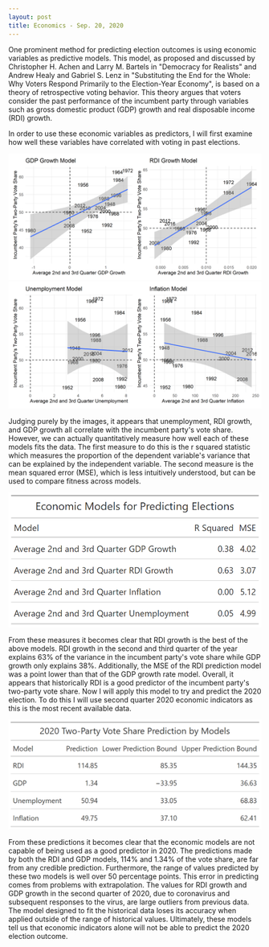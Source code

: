 ```yaml
---
layout: post
title: Economics - Sep. 20, 2020
---
```


One prominent method for predicting election outcomes is using economic
variables as predictive models. This model, as proposed and discussed by
Christopher H. Achen and Larry M. Bartels in "Democracy for Realists" and Andrew
Healy and Gabriel S. Lenz in "Substituting the End for the Whole: Why Voters
Respond Primarily to the Election-Year Economy", is based on a theory of
retrospective voting behavior. This theory argues that voters consider the past
performance of the incumbent party through variables such as gross domestic
product (GDP) growth and real disposable income (RDI) growth.

In order to use these economic variables as predictors, I will first examine how
well these variables have correlated with voting in past elections.

![picture](../images/patchwork_1.png)
![picture](../images/patchwork_2.png)

Judging purely by the images, it appears that unemployment, RDI growth, and GDP
growth all correlate with the incumbent party's vote share. However, we can
actually quantitatively measure how well each of these models fits the data. The
first measure to do this is the r squared statistic which measures the
proportion of the dependent variable's variance that can be explained by the
independent variable. The second measure is the mean squared error (MSE), which is
less intuitively understood, but can be used to compare fitness across models.

![picture](../images/model_gt.png)

From these measures it becomes clear that RDI growth is the best of the above
models. RDI growth in the second and third quarter of the year explains 63% of
the variance in the incumbent party's vote share while GDP growth only explains
38%. Additionally, the MSE of the RDI prediction model was a point lower than
that of the GDP growth rate model. Overall, it appears that historically RDI is
a good predictor of the incumbent party's two-party vote share. Now I will apply
this model to try and predict the 2020 election. To do this I will use second quarter 2020 economic indicators as this is the most recent available data. 

![picture](../images/econ_model_predict_gt.png)

From these predictions it becomes clear that the economic models are not capable
of being used as a good predictor in 2020. The predictions made by both the RDI
and GDP models, 114% and 1.34% of the vote share, are far from any credible
prediction. Furthermore, the range of values predicted by these two models is
well over 50 percentage points. This error in predicting comes from problems
with extrapolation. The values for RDI growth and GDP growth in the second
quarter of 2020, due to coronavirus and subsequent responses to the virus, are
large outliers from previous data. The model designed to fit the historical data
loses its accuracy when applied outside of the range of historical values.
Ultimately, these models tell us that economic indicators alone will not be able
to predict the 2020 election outcome.